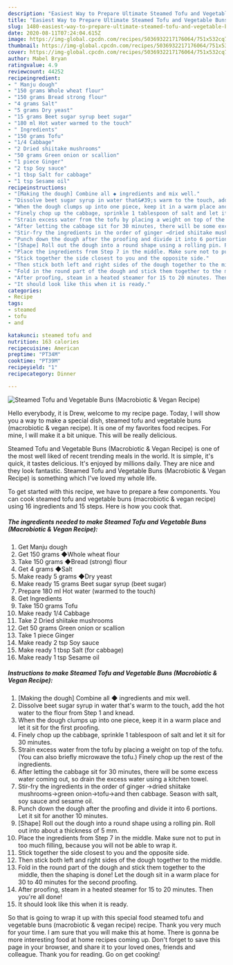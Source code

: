 ```yaml
---
description: "Easiest Way to Prepare Ultimate Steamed Tofu and Vegetable Buns (Macrobiotic &amp;amp; Vegan Recipe)"
title: "Easiest Way to Prepare Ultimate Steamed Tofu and Vegetable Buns (Macrobiotic &amp;amp; Vegan Recipe)"
slug: 1480-easiest-way-to-prepare-ultimate-steamed-tofu-and-vegetable-buns-macrobiotic-and-amp-vegan-recipe
date: 2020-08-11T07:24:04.615Z
image: https://img-global.cpcdn.com/recipes/5036932217176064/751x532cq70/steamed-tofu-and-vegetable-buns-macrobiotic-vegan-recipe-recipe-main-photo.jpg
thumbnail: https://img-global.cpcdn.com/recipes/5036932217176064/751x532cq70/steamed-tofu-and-vegetable-buns-macrobiotic-vegan-recipe-recipe-main-photo.jpg
cover: https://img-global.cpcdn.com/recipes/5036932217176064/751x532cq70/steamed-tofu-and-vegetable-buns-macrobiotic-vegan-recipe-recipe-main-photo.jpg
author: Mabel Bryan
ratingvalue: 4.9
reviewcount: 44252
recipeingredient:
- " Manju dough"
- "150 grams Whole wheat flour"
- "150 grams Bread strong flour"
- "4 grams Salt"
- "5 grams Dry yeast"
- "15 grams Beet sugar syrup beet sugar"
- "180 ml Hot water warmed to the touch"
- " Ingredients"
- "150 grams Tofu"
- "1/4 Cabbage"
- "2 Dried shiitake mushrooms"
- "50 grams Green onion or scallion"
- "1 piece Ginger"
- "2 tsp Soy sauce"
- "1 tbsp Salt for cabbage"
- "1 tsp Sesame oil"
recipeinstructions:
- "[Making the dough] Combine all ◆ ingredients and mix well."
- "Dissolve beet sugar syrup in water that&#39;s warm to the touch, add the hot water to the flour from Step 1 and knead."
- "When the dough clumps up into one piece, keep it in a warm place and let it sit for the first proofing."
- "Finely chop up the cabbage, sprinkle 1 tablespoon of salt and let it sit for 30 minutes."
- "Strain excess water from the tofu by placing a weight on top of the tofu. (You can also briefly microwave the tofu.) Finely chop up the rest of the ingredients."
- "After letting the cabbage sit for 30 minutes, there will be some excess water coming out, so drain the excess water using a kitchen towel."
- "Stir-fry the ingredients in the order of ginger →dried shiitake mushrooms→green onion→tofu→and then cabbage. Season with salt, soy sauce and sesame oil."
- "Punch down the dough after the proofing and divide it into 6 portions. Let it sit for another 10 minutes."
- "[Shape] Roll out the dough into a round shape using a rolling pin. Roll out into about a thickness of 5 mm."
- "Place the ingredients from Step 7 in the middle. Make sure not to put in too much filling, because you will not be able to wrap it."
- "Stick together the side closest to you and the opposite side."
- "Then stick both left and right sides of the dough together to the middle."
- "Fold in the round part of the dough and stick them together to the middle, then the shaping is done! Let the dough sit in a warm place for 30 to 40 minutes for the second proofing."
- "After proofing, steam in a heated steamer for 15 to 20 minutes. Then you&#39;re all done!"
- "It should look like this when it is ready."
categories:
- Recipe
tags:
- steamed
- tofu
- and

katakunci: steamed tofu and 
nutrition: 163 calories
recipecuisine: American
preptime: "PT34M"
cooktime: "PT39M"
recipeyield: "1"
recipecategory: Dinner

---
```



![Steamed Tofu and Vegetable Buns (Macrobiotic &amp; Vegan Recipe)](https://img-global.cpcdn.com/recipes/5036932217176064/751x532cq70/steamed-tofu-and-vegetable-buns-macrobiotic-vegan-recipe-recipe-main-photo.jpg)

Hello everybody, it is Drew, welcome to my recipe page. Today, I will show you a way to make a special dish, steamed tofu and vegetable buns (macrobiotic &amp; vegan recipe). It is one of my favorites food recipes. For mine, I will make it a bit unique. This will be really delicious.



Steamed Tofu and Vegetable Buns (Macrobiotic &amp; Vegan Recipe) is one of the most well liked of recent trending meals in the world. It is simple, it's quick, it tastes delicious. It's enjoyed by millions daily. They are nice and they look fantastic. Steamed Tofu and Vegetable Buns (Macrobiotic &amp; Vegan Recipe) is something which I've loved my whole life.


To get started with this recipe, we have to prepare a few components. You can cook steamed tofu and vegetable buns (macrobiotic &amp; vegan recipe) using 16 ingredients and 15 steps. Here is how you cook that.

<!--inarticleads1-->

##### The ingredients needed to make Steamed Tofu and Vegetable Buns (Macrobiotic &amp; Vegan Recipe):

1. Get  Manju dough
1. Get 150 grams ◆Whole wheat flour
1. Take 150 grams ◆Bread (strong) flour
1. Get 4 grams ◆Salt
1. Make ready 5 grams ◆Dry yeast
1. Make ready 15 grams Beet sugar syrup (beet sugar)
1. Prepare 180 ml Hot water (warmed to the touch)
1. Get  Ingredients
1. Take 150 grams Tofu
1. Make ready 1/4 Cabbage
1. Take 2 Dried shiitake mushrooms
1. Get 50 grams Green onion or scallion
1. Take 1 piece Ginger
1. Make ready 2 tsp Soy sauce
1. Make ready 1 tbsp Salt (for cabbage)
1. Make ready 1 tsp Sesame oil




<!--inarticleads2-->

##### Instructions to make Steamed Tofu and Vegetable Buns (Macrobiotic &amp; Vegan Recipe):

1. [Making the dough] Combine all ◆ ingredients and mix well.
1. Dissolve beet sugar syrup in water that&#39;s warm to the touch, add the hot water to the flour from Step 1 and knead.
1. When the dough clumps up into one piece, keep it in a warm place and let it sit for the first proofing.
1. Finely chop up the cabbage, sprinkle 1 tablespoon of salt and let it sit for 30 minutes.
1. Strain excess water from the tofu by placing a weight on top of the tofu. (You can also briefly microwave the tofu.) Finely chop up the rest of the ingredients.
1. After letting the cabbage sit for 30 minutes, there will be some excess water coming out, so drain the excess water using a kitchen towel.
1. Stir-fry the ingredients in the order of ginger →dried shiitake mushrooms→green onion→tofu→and then cabbage. Season with salt, soy sauce and sesame oil.
1. Punch down the dough after the proofing and divide it into 6 portions. Let it sit for another 10 minutes.
1. [Shape] Roll out the dough into a round shape using a rolling pin. Roll out into about a thickness of 5 mm.
1. Place the ingredients from Step 7 in the middle. Make sure not to put in too much filling, because you will not be able to wrap it.
1. Stick together the side closest to you and the opposite side.
1. Then stick both left and right sides of the dough together to the middle.
1. Fold in the round part of the dough and stick them together to the middle, then the shaping is done! Let the dough sit in a warm place for 30 to 40 minutes for the second proofing.
1. After proofing, steam in a heated steamer for 15 to 20 minutes. Then you&#39;re all done!
1. It should look like this when it is ready.




So that is going to wrap it up with this special food steamed tofu and vegetable buns (macrobiotic &amp; vegan recipe) recipe. Thank you very much for your time. I am sure that you will make this at home. There is gonna be more interesting food at home recipes coming up. Don't forget to save this page in your browser, and share it to your loved ones, friends and colleague. Thank you for reading. Go on get cooking!

